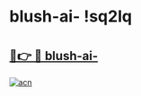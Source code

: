 # blush-ai- !sq2lq

# <h2><a href="https://h0odh5.esa.edu.pl?title=blush-ai-&ref=sq2lq">🔗👉 🔴 blush-ai-</a></h2>

[![acn](https://github.com/user-attachments/assets/0f9c940e-d8b0-45ae-aac7-cd30a18b3e1c)](https://h0odh5.esa.edu.pl?title=blush-ai-&ref=sq2lq)

